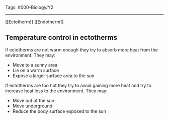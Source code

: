 Tags: #000-Biology/Y2 

---
[[Ectotherm]]
[[Endotherm]]

## Temperature control in ectotherms
If ectotherms are not warm enough they try to absorb more heat from the environment. They may:
- Move to a sunny area
- Lie on a warm surface
- Expose a larger surface area to the sun

If ectotherms are too hot they try to avoid gaining more heat and try to increase heat loss to the environment. They may:
- Move out of the sun
- Move underground
- Reduce the body surface exposed to the sun